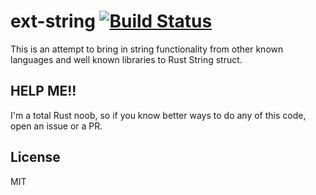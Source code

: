 # ext-string [![Build Status](https://travis-ci.com/RobiFerentz/ext-string.svg?branch=master)](https://travis-ci.com/RobiFerentz/ext-string)

This is an attempt to bring in string functionality from other known languages and well known libraries to Rust String struct.

## HELP ME!!
I'm a total Rust noob, so if you know better ways to do any of this code, open an issue or a PR.

## License
MIT